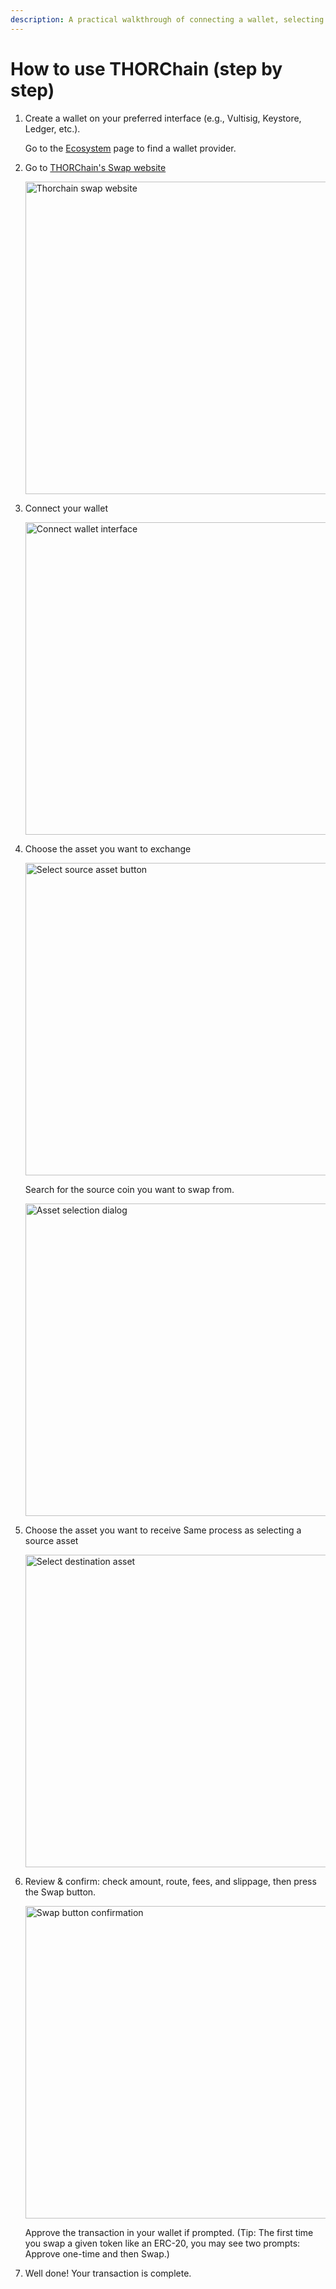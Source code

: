 ```yaml
---
description: A practical walkthrough of connecting a wallet, selecting assets, executing swaps, and accessing supported networks
---
```


# How to use THORChain (step by step)

1. Create a wallet on your preferred interface (e.g., Vultisig, Keystore, Ledger, etc.).

   Go to the [Ecosystem](./ecosystem.md#integrated-wallets-and-exchanges) page to find a wallet provider.

2. Go to [THORChain's Swap website](https://swap.thorchain.org/)

   <!-- trunk-ignore(markdownlint/MD033) -->
   <img src=".gitbook/assets/swap.thorchain-screenshot.png" alt="Thorchain swap website" width="500" />

3. Connect your wallet
   <!-- trunk-ignore(markdownlint/MD033) -->
   <img src=".gitbook/assets/swap.thorchain-connect-wallet.png" alt="Connect wallet interface" width="500" />

4. Choose the asset you want to exchange

   <!-- trunk-ignore(markdownlint/MD033) -->
   <img src=".gitbook/assets/swap.thorchain-select-source-asset.png" alt="Select source asset button" width="500" />

   Search for the source coin you want to swap from.

   <!-- trunk-ignore(markdownlint/MD033) -->
   <img src=".gitbook/assets/swap.thorchain-select-coin-dialog.png" alt="Asset selection dialog" width="500" />

5. Choose the asset you want to receive
   Same process as selecting a source asset

   <!-- trunk-ignore(markdownlint/MD033) -->
   <img src=".gitbook/assets/swap.thorchain-select-destination-asset.png" alt="Select destination asset" width="500" />

6. Review & confirm: check amount, route, fees, and slippage, then press the Swap button.

   <!-- trunk-ignore(markdownlint/MD033) -->
   <img src=".gitbook/assets/swap.thorchain-swap-button.png" alt="Swap button confirmation" width="500" />

   Approve the transaction in your wallet if prompted. (Tip: The first time you swap a given token like an ERC-20, you may see two prompts: Approve one-time and then Swap.)

7. Well done! Your transaction is complete.
